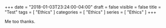 +++
date = "2018-01-03T23:24:00-04:00"
draft = false
visible = false
title = "Test"
tags = [ "Ethics" ]
categories = [ "Ethics" ]
series = [ "Ethics" ]
+++

Me too thanks.
